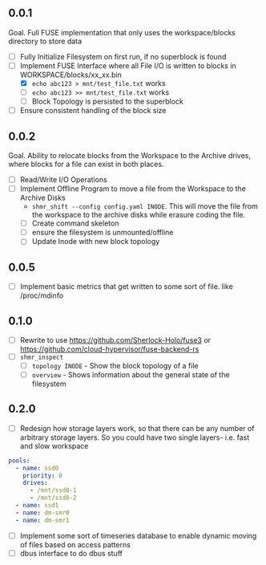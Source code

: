 
## 0.0.1 
Goal. Full FUSE implementation that only uses the workspace/blocks directory to store data

- [ ] Fully Initialize Filesystem on first run, if no superblock is found
- [ ] Implement FUSE Interface where all File I/O is written to blocks in WORKSPACE/blocks/xx_xx.bin
  - [X] `echo abc123 > mnt/test_file.txt` works
  - [ ] `echo abc123 >> mnt/test_file.txt` works
  - [ ] Block Topology is persisted to the superblock
- [ ] Ensure consistent handling of the block size

## 0.0.2 
Goal. Ability to relocate blocks from the Workspace to the Archive drives, where blocks for a file can exist in both places.

- [ ] Read/Write I/O Operations
- [ ] Implement Offline Program to move a file from the Workspace to the Archive Disks
  -  `shmr_shift --config config.yaml INODE`. This will move the file from the workspace to the archive disks while erasure coding the file.
  - [ ] Create command skeleton
  - [ ] ensure the filesystem is unmounted/offline
  - [ ] Update Inode with new block topology

## 0.0.5
- [ ] Implement basic metrics that get written to some sort of file. like /proc/mdinfo

## 0.1.0
- [ ] Rewrite to use https://github.com/Sherlock-Holo/fuse3 or https://github.com/cloud-hypervisor/fuse-backend-rs
- [ ] `shmr_inspect`
  - [ ] `topology INODE` - Show the block topology of a file
  - [ ] `overview` - Shows information about the general state of the filesystem

## 0.2.0
- [ ] Redesign how storage layers work, so that there can be any number of 
      arbitrary storage layers. So you could have two single layers- i.e. fast and slow workspace
```yaml
pools:
  - name: ssd0
    priority: 0
    drives:
      - /mnt/ssd0-1
      - /mnt/ssd0-2
  - name: ssd1
  - name: dm-smr0
  - name: dm-smr1
``` 
- [ ] Implement some sort of timeseries database to enable dynamic moving of files based on access patterns
- [ ] dbus interface to do dbus stuff